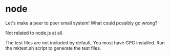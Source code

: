 # node
Let's make a peer to peer email system! What could possibly go wrong?

Not related to node.js at all.

The test files are not included by default. You must have GPG installed. Run
the mktest.sh script to generate the test files.
